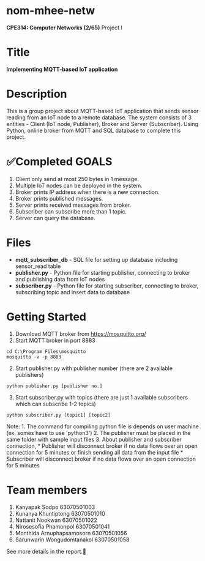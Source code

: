 # nom-mhee-netw
**CPE314: Computer Networks (2/65)**
Project I

# Title
**Implementing MQTT-based IoT application**

# Description
  This is a group project about MQTT-based IoT application that sends sensor reading from an IoT node to a remote database. The system consists of 3 entities - Client (IoT node, Publisher), Broker and Server (Subscriber). Using Python, online broker from MQTT and SQL database to complete this project.
  
# ✅Completed GOALS
1. Client only send at most 250 bytes in 1 message.
2. Multiple IoT nodes can be deployed in the system.
3. Broker prints IP address when there is a new connection.
4. Broker prints published messages.
5. Server prints received messages from broker.
6. Subscriber can subscribe more than 1 topic.
7. Server can query the database.

# Files
* **mqtt_subscriber_db** - SQL file for setting up database including sensor_read table
* **publisher.py** - Python file for starting publisher, connecting to broker and publishing data from IoT nodes
* **subscriber.py** - Python file for starting subscriber, connecting to broker, subscribing topic and insert data to database

# Getting Started
1. Download MQTT broker from https://mosquitto.org/
2. Start MQTT broker in port 8883
```
cd C:\Program Files\mosquitto
mosquitto -v -p 8883
```
2. Start publisher.py with publisher number (there are 2 available publishers)
```
python publisher.py [publisher no.]
```
3. Start subscriber.py with topics (there are just 1 available subscribers which can subscribe 1-2 topics)    
```
python subscriber.py [topic1] [topic2]
```
Note: 1. The command for compiling python file is depends on user machine (ex. somes have to use 'python3')
      2. The publisher must be placed in the same folder with sample input files
      3. About publisher and subscriber connection,
          * Publisher will disconnect broker if no data flows over an open connection for 5 minutes or finish sending all data from the input file
          * Subscriber will disconnect broker if no data flows over an open connection for 5 minutes 

# Team members
1. Kanyapak     Sodpo               63070501003
2. Kunanya      Khuntiptong         63070501010
3. Nattanit     Nookwan             63070501022
4. Nirosesofia  Phamonpol           63070501041
5. Monthida     Arnuphapsamosorn    63070501056
6. Sarunwarin   Wongudomtanakol     63070501058
  
See more details in the report.💖
